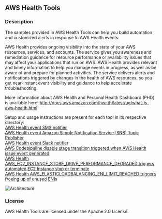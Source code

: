 ## AWS Health Tools 

### Description
The samples provided in AWS Health Tools can help you build automation and customized alerts in response to AWS Health events.

AWS Health provides ongoing visibility into the state of your AWS resources, services, and accounts. The service gives you awareness and remediation guidance for resource performance or availability issues that may affect your applications that run on AWS. AWS Health provides relevant and timely information to help you manage events in progress, as well as be aware of and prepare for planned activities. The service delivers alerts and notifications triggered by changes in the health of AWS resources, so you get near-instant event visibility and guidance to help accelerate troubleshooting. 

More information about AWS Health and Personal Health Dashboard (PHD) is available here: http://docs.aws.amazon.com/health/latest/ug/what-is-aws-health.html

Setup and usage instructions are present for each tool in its respective directory: <br />
[AWS Health event SMS notifier](sms-notifier/) <br />
[AWS Health event Amazon Simple Notification Service (SNS) Topic Publisher](sns-topic-publisher/) <br />
[AWS Health event Slack notifier](slack-notifier/) <br />
[AWS Codepipeline disable stage transition triggered when AWS Health issue event generated](automated-actions/AWS_Codepipeline_Disable_Stage_Transition/) <br />
[AWS Health AWS_EC2_INSTANCE_STORE_DRIVE_PERFORMANCE_DEGRADED triggers automated EC2 Instance stop or terminate](automated-actions/AWS_EC2_INSTANCE_STORE_DRIVE_PERFORMANCE_DEGRADED/) <br />
[AWS Health AWS_ELASTICLOADBALANCING_ENI_LIMIT_REACHED triggers freeing up of unused ENIs](automated-actions/AWS_ELASTICLOADBALANCING_ENI_LIMIT_REACHED/) <br />


![Architecture](images/AWSHealthToolsArchitecture.jpg)

### License
AWS Health Tools are licensed under the Apache 2.0 License.

